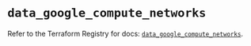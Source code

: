 # `data_google_compute_networks`

Refer to the Terraform Registry for docs: [`data_google_compute_networks`](https://registry.terraform.io/providers/hashicorp/google/6.21.0/docs/data-sources/compute_networks).
